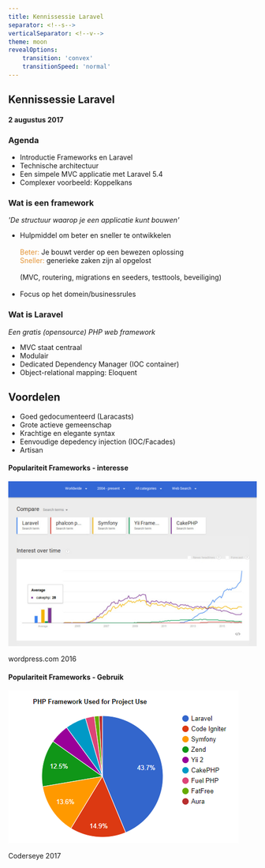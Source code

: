 ```yaml
---
title: Kennissessie Laravel
separator: <!--s-->
verticalSeparator: <!--v-->
theme: moon
revealOptions:
    transition: 'convex'
    transitionSpeed: 'normal'
---
```

## Kennissessie Laravel
#### 2 augustus 2017
<!--v-->
### Agenda
* Introductie Frameworks en Laravel
* Technische architectuur 
* Een simpele MVC applicatie met Laravel 5.4
* Complexer voorbeeld: Koppelkans
<!--s-->
### Wat is een framework
*'De structuur waarop je een applicatie kunt bouwen'*
* Hulpmiddel om beter en sneller te ontwikkelen
<br/><br/><span style="color:#e49436">Beter:</span> Je bouwt verder op een bewezen oplossing<br/>
<span style="color:#e49436">Sneller:</span> generieke zaken zijn al opgelost<br/><br/>
(MVC, routering, migrations en seeders, testtools, beveiliging)<br/><br/>
* Focus op het domein/businessrules 

<!--v-->
### Wat is Laravel
*Een gratis (opensource) PHP web framework*
* MVC staat centraal
* Modulair
* Dedicated Dependency Manager (IOC container)
* Object-relational mapping: Eloquent 
 
<!--v-->
## Voordelen
* Goed gedocumenteerd (Laracasts)
* Grote actieve gemeenschap
* Krachtige en elegante syntax
* Eenvoudige depedency injection (IOC/Facades)
* Artisan
 
<!--v-->
#### Populariteit Frameworks - interesse
<img src="img/laravel-best-php-framework.jpg"/>

wordpress.com 2016
<!--v-->
#### Populariteit Frameworks - Gebruik
<img src="img/Survey coderseye PHP Frameworks 2017.png"/>

Coderseye 2017